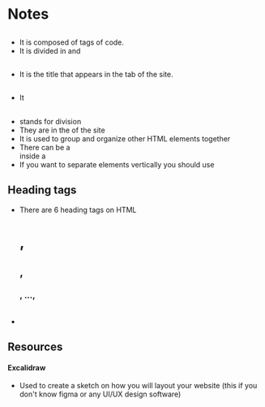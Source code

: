 # Notes

## <html>
- It is composed of tags of code. 
- It is divided in <head> and <body>

## <head>
- It is the title that appears in the tab of the site.

## <body>
- It 

## <div>
- <div> stands for division
- They are in the <body> of the site
- It is used to group and organize other HTML elements together
- There can be a <div> inside a <div>
- If you want to separate elements vertically you should use <divs>

## Heading tags
- There are 6 heading tags on HTML <h1>, <h2>, <h3>, ..., <h6>
- 

## Resources
#### Excalidraw
- Used to create a sketch on how you will layout your website (this if you don't know figma or any UI/UX design software)